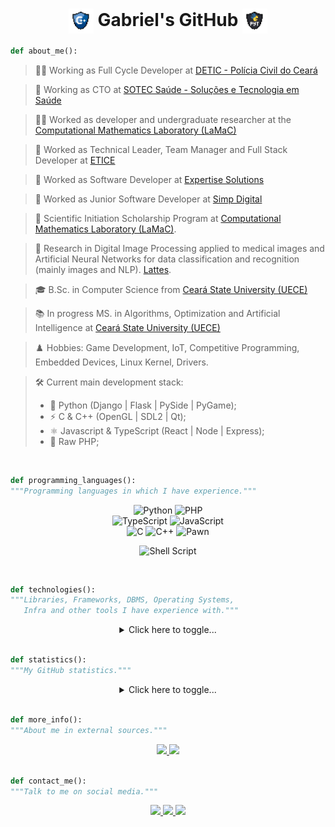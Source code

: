 <h1 align="center">
  <img src="imgs/cpp.png" width="40" style="display: inline-block; vertical-align: middle;">
  Gabriel's GitHub
  <img src="imgs/python_dark.png" width="40" style="display: inline-block; vertical-align: middle;">
</h1>

```python
def about_me():
```

> 👨‍💻 Working as Full Cycle Developer at <a href="https://www.policiacivil.ce.gov.br/">DETIC - Polícia Civil do Ceará</a>

> 💚 Working as CTO at <a href="https://sotecsaude.com.br/">SOTEC Saúde - Soluções e Tecnologia em Saúde</a>

> 🧑‍🔬 Worked as developer and undergraduate researcher at the [Computational Mathematics Laboratory (LaMaC)](https://lamac-uece.github.io/)</a>

> 💼 Worked as Technical Leader, Team Manager and Full Stack Developer at <a href="https://www.etice.ce.gov.br/">ETICE</a>

> 💼 Worked as Software Developer at <a href="https://expertise.dev/">Expertise Solutions</a>

> 💼 Worked as Junior Software Developer at <a href="https://simp.digital/">Simp Digital</a>

> 💼 Scientific Initiation Scholarship Program at [Computational Mathematics Laboratory (LaMaC)](https://lamac-uece.github.io/). 

> 🔬 Research in Digital Image Processing applied to medical images and Artificial Neural Networks for data classification and recognition (mainly images and NLP). <a href="http://lattes.cnpq.br/0989380563059737">Lattes</a>.

> 🎓 B.Sc. in Computer Science from <a href="http://www.uece.br/">Ceará State University (UECE)</a>

> 📚 In progress MS. in Algorithms, Optimization and Artificial Intelligence at <a href="http://www.uece.br/">Ceará State University (UECE)</a>

> ♟️ Hobbies: Game Development, IoT, Competitive Programming, Embedded Devices, Linux Kernel, Drivers.

> 🛠️ Current main development stack:
> - 🐍 Python (Django | Flask | PySide | PyGame);
> - ⚡ C & C++ (OpenGL | SDL2 | Qt);
> - ⚛️ Javascript & TypeScript (React | Node | Express);
> - 🐘 Raw PHP;

<br>

```python
def programming_languages():
"""Programming languages in which I have experience."""
```

<div align="center">

  <img alt="Python" src="https://img.shields.io/badge/python%20-%2314354C.svg?&style=for-the-badge&logo=python&logoColor=white"/>
  <img alt="PHP" src="https://img.shields.io/badge/PHP%20-%238892BF.svg?&style=for-the-badge&logo=php&logoColor=white%22"/><br>

  <img alt="TypeScript" src="https://img.shields.io/badge/TYPESCRIPT%20-%23235A97.svg?&style=for-the-badge&logo=TYPESCRIPT&logoColor=black"/>
  <img alt="JavaScript" src="https://img.shields.io/badge/javascript%20-%23323330.svg?&style=for-the-badge&logo=javascript&logoColor=%23F7DF1E"/><br>

  <img alt="C" src="https://img.shields.io/badge/c%20-%2300599C.svg?&style=for-the-badge&logo=c&logoColor=white"/>
  <img alt="C++" src="https://img.shields.io/badge/c++%20-%2300599C.svg?&style=for-the-badge&logo=c%2B%2B&ogoColor=white"/>
  <img alt="Pawn" src="https://img.shields.io/badge/pawn%20-%23b59859.svg?&style=for-the-badge&logo=small&logoColor=green"/><br>

  <img alt="Shell Script" src="https://img.shields.io/badge/shell_script%20-%23121011.svg?&style=for-the-badge&logo=gnu-bash&logoColor=green"/><br>


</div><br>


```python
def technologies():
"""Libraries, Frameworks, DBMS, Operating Systems,
   Infra and other tools I have experience with."""
```

<div align="center">
  <details>
  <summary> Click here to toggle... </summary><br>

  <table>
  <tr align="center">
    <td width="400" valign="top">
      <h2>Back-end</h2>
      <img alt="Django" src="https://img.shields.io/badge/django%20-%230C3C26.svg?&style=for-the-badge&logo=django&logoColor=white"/>
      <img alt="Django Rest Framework" src="https://img.shields.io/badge/django_rest_framework%20-%23FFFFFF.svg?&style=for-the-badge"/><br>
      <img alt="Flask" src="https://img.shields.io/badge/flask%20-%23DDDDDD.svg?&style=for-the-badge&logo=flask&logoColor=black"/>
      <img alt="NodeJS" src="https://img.shields.io/badge/node.js%20-%2343853D.svg?&style=for-the-badge&logo=node.js&logoColor=white"/>
      <img alt="Express" src="https://img.shields.io/badge/express%20-%23555555.svg?&style=for-the-badge&logo=express&logoColor=white"/><br>
      <img alt="Insomnia" src="https://img.shields.io/badge/Insomnia-black?style=for-the-badge&logo=insomnia&logoColor=5849BE"/>
      <img alt="Postman" src="https://img.shields.io/badge/Postman-FF6C37?style=for-the-badge&logo=postman&logoColor=white"/><br>
    </td>
    <td width="400" valign="top">
      <h2>Front-end</h2>
      <img alt="React.js" src="https://img.shields.io/badge/React%20-%23ffffff.svg?&style=for-the-badge&logo=react"/>
      <img alt="Vue.js" src="https://img.shields.io/badge/vue%20-%2335495e.svg?&style=for-the-badge&logo=vue.js&logoColor=%234FC08D"/><br>
      <img alt="HTML5" src="https://img.shields.io/badge/html5%20-%23E34F26.svg?&style=for-the-badge&logo=html5&logoColor=white"/>
      <img alt="Markdown" src="https://img.shields.io/badge/markdown-%23000000.svg?&style=for-the-badge&logo=markdown&logoColor=white"/><br>
      <img alt="CSS3" src="https://img.shields.io/badge/css3%20-%231572B6.svg?&style=for-the-badge&logo=css3&logoColor=white"/>
      <img alt="SASS" src="https://img.shields.io/badge/SASS%20-hotpink.svg?&style=for-the-badge&logo=SASS&logoColor=white"/><br>
    </td>
  </tr>
  <tr align="center">
    <td valign="top">
      <h2>DBMS / DB libs</h2>
      <img alt="MongoDB" src="https://img.shields.io/badge/mongodb%20-%23ffffff.svg?&style=for-the-badge&logo=mongodb&logoColor=green"/>
      <img alt="Pymongo" src="https://img.shields.io/badge/pymongo%20-%23FFFFFF.svg?&style=for-the-badge&logo=python&logoColor=green"/><br>
      <img alt="PostgreSQL" src="https://img.shields.io/badge/postgresql%20-%230061ab.svg?&style=for-the-badge&logo=postgresql&logoColor=white"/>
      <img alt="Psicopg2" src="https://img.shields.io/badge/psycopg2%20-%23FFFFFF.svg?&style=for-the-badge&logo=python&logoColor=blue"/><br>
      <img alt="MySQL" src="https://img.shields.io/badge/mysql%20-%23FFFFFF.svg?&style=for-the-badge&logo=mysql&logoColor=blue"/>
      <img alt="SQLAlchemy" src="https://img.shields.io/badge/SQLAlchemy%20-%23880000.svg?&style=for-the-badge&logo=sqlalchemy&logoColor=black"/>
      <img alt="SQLite" src="https://img.shields.io/badge/sqlite-%2307405e.svg?style=for-the-badge&logo=sqlite&logoColor=white"/><br>
    </td>
    <td valign="top">
      <h2>DevOps</h2>
      <img alt="AWS" src="https://img.shields.io/badge/AWS%20-%23ffffff.svg?&style=for-the-badge&logo=amazon-aws&logoColor=orange" />
      <img alt="S3" src="https://img.shields.io/badge/S3%20-%23569A31.svg?&style=for-the-badge&logo=amazon-s3&logoColor=white" />
      <img alt="EC2" src="https://img.shields.io/badge/EC2%20-%23FF9900.svg?&style=for-the-badge&logo=amazon-ec2&logoColor=white" /><br>
      <img alt="Docker" src="https://img.shields.io/badge/docker%20-%23000000.svg?&style=for-the-badge&logo=docker&logoColor=blue" />
      <img alt="kubernetes" src="https://img.shields.io/badge/kubernetes%20-%23326CE5.svg?&style=for-the-badge&logo=kubernetes&logoColor=white" /><br>
      <img alt="Firebase" src="https://img.shields.io/badge/firebase%20-%23FFFFFF.svg?&style=for-the-badge&logo=firebase" />
      <img alt="supabase" src="https://img.shields.io/badge/supabase%20-%233FCF8E.svg?&style=for-the-badge&logo=supabase&logoColor=white" /><br>
      <img alt="terraform" src="https://img.shields.io/badge/terraform%20-%23FFFFFF.svg?&style=for-the-badge&logo=terraform" />
      <img alt="ansible" src="https://img.shields.io/badge/ansible%20-%23EE0000.svg?&style=for-the-badge&logo=ansible" /><br>
      <img alt="jenkins" src="https://img.shields.io/badge/jenkins%20-%23FFFFFF.svg?&style=for-the-badge&logo=jenkins" />
      <img alt="github-actions" src="https://img.shields.io/badge/github_actions%20-%232088FF.svg?&style=for-the-badge&logo=github-actions&logoColor=white" /><br>
      <img alt="prometheus" src="https://img.shields.io/badge/prometheus%20-%23FFFFFF.svg?&style=for-the-badge&logo=prometheus" />
      <img alt="grafana" src="https://img.shields.io/badge/grafana%20-%23FFFFFF.svg?&style=for-the-badge&logo=grafana" /><br>
    </td>
  </tr>
  <tr align="center">
    <td valign="top">
      <h2>Operating Systems / Kernel</h2>
      <img alt="Linux" src="https://img.shields.io/badge/linux%20-%23FFFFFF.svg?&style=for-the-badge&logo=linux&logoColor=black"/>
      <img alt="Windows" src="https://img.shields.io/badge/Windows-0078D6?style=for-the-badge&logo=windows&logoColor=white" /><br>
      <img alt="Ubuntu" src="https://img.shields.io/badge/Ubuntu-410070?style=for-the-badge&logo=ubuntu&logoColor=white" />
      <img alt="Debian" src="https://img.shields.io/badge/Debian-D70A53?style=for-the-badge&logo=debian&logoColor=white" /><br>
      <img alt="Arch" src="https://img.shields.io/badge/Arch-ffffff?style=for-the-badge&logo=archlinux&logoColor=2197ff" />
    </td>
    <td valign="top">
      <h2>Scientific</h2>
      <img alt="Numpy" src="https://img.shields.io/badge/numpy-%23013243.svg?style=for-the-badge&logo=numpy&logoColor=white"/>
      <img alt="SciPy" src="https://img.shields.io/badge/SciPy-%230C55A5.svg?style=for-the-badge&logo=scipy&logoColor=%white"/><br>
      <img alt="OpenCV" src="https://img.shields.io/badge/opencv-%23white.svg?style=for-the-badge&logo=opencv&logoColor=white"/>
      <img alt="LaTeX" src="https://img.shields.io/badge/latex%20-%23008080.svg?&style=for-the-badge&logo=latex&logoColor=white"/> <br>
    </td>
  </tr>
  <tr align="center">
    <td valign="top">
      <h2>Testing</h2>
      <img alt="LaTeX" src="https://img.shields.io/badge/Pytest-ffffff?style=for-the-badge&logo=pytest"/>
    </td>
  </tr>
  </table>
  </details>
</div><br>

```python
def statistics():
"""My GitHub statistics."""
```

<div align="center">
  <details>
  <summary> Click here to toggle... </summary><br>

  <img src="https://komarev.com/ghpvc/?username=GabrielLins64&color=brightgreen&style=plastic"/><br><br>

  <img src="https://github-readme-stats-git-master-gabriel-lins-projects-968835c0.vercel.app/api?username=GabrielLins64&theme=merko&show_icons=true&count_private=true&hide=issues" width="60%" alt="GabrielLins64 GitHub Statistics"/><br><br>

  <img src="http://github-readme-streak-stats.herokuapp.com?user=GabrielLins64&theme=merko&date_format=M%20j%5B%2C%20Y%5D" width="60%"/><br><br>

  <img src="https://github-readme-stats-git-master-gabriel-lins-projects-968835c0.vercel.app/api/top-langs/?username=GabrielLins64&theme=merko&hide=jupyter%20notebook&layout=donut" width="60%"/>

  </details>
</div><br>


```python
def more_info():
"""About me in external sources."""
```

<div align="center">
  <a href="https://www.linkedin.com/in/gabrielfurtadolinsmelo/">
    <img src="https://img.shields.io/badge/-LinkedIn-blue?style=flat-square&logo=Linkedin&logoColor=white">
  </a>

  <a href="https://buscatextual.cnpq.br/buscatextual/visualizacv.do?id=K8029036T9&tokenCaptchar=03AFY_a8WeBa7E6t-KTQvsOLFeVk3RVJ71r9wCBAykgFsCv37kJkcbq0TqrZsEDI43_i5efpDOiz9HKnR2HtsY8JBdkyGIgscghZ_HuHX667xsbCJo7ROSx-KbqmOqjm-RpbdoBKe3LI34pGLvre-3nXnugmNmn_uC4F0JQXrF4zv3hFyxpp25pfm1mjKrFWVd91c7M1Tf1ywwp1-gXEPt8WYR7aQJ0Bk9-3zPb1g3Nldxh-tDJ8HFtbQcVBtSOdEp1f5hE6BujBGu81XsoFyh26c9oMnXEiO5vg03ZXFsWpCeMXcCndT0cwnA8lJ_FiSpsEK4xgoibakI-oc4tOAq28KYyseXxDSMPO0BIjR4Pcyj-pGk4pzxGLuK_phvIM9LpBF_fqLUY0SOWfvF8O4AYrE59GNqgtmbYoW0PeygHKpfpcwMlkHk42yXxsLlmDG7JVK-JXkUCkWjVz1YP3GT6tVtZhdZclyDeBgwTnC2ekeAG0w4wB_Qr-VwUCk9guG42or0GH7ZA8mf2WSjNQpJvhH3AOYzy4QI3uluDQYYrUCoLAbR78_F2TP6hszP0HDMUhsWKC_wKxjUwj-RW3FiNZq-zeayIUJdIA">
    <img src="https://img.shields.io/badge/Lattes%20-%23004076.svg?&logo=cnpq">
  </a>
</div><br>

```python
def contact_me():
"""Talk to me on social media."""
```

<div align="center">
  <a href="mailto:gabrielinsmelo@gmail.com">
    <img src="https://img.shields.io/badge/-Gmail-FF0000?style=flat-square&logo=Gmail&logoColor=white">
  </a>

  <a href="https://www.instagram.com/gabrielins.py/">
    <img src="https://img.shields.io/badge/-Instagram-f56200?style=flat-square&logo=instagram&logoColor=orange&labelColor=purple">
  </a>

  <a href="https://discordapp.com/users/533823605830713354/">
    <img src="https://img.shields.io/badge/Discord-%237289DA.svg?style=flat-square&logo=discord&logoColor=white">
  </a>
</div><br>

